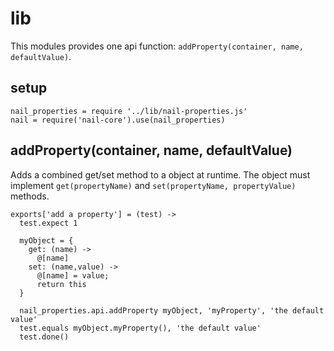 lib
===
This modules provides one api function: `addProperty(container, name, defaultValue)`.

setup
-----

    nail_properties = require '../lib/nail-properties.js'
    nail = require('nail-core').use(nail_properties)

addProperty(container, name, defaultValue)
------------------------------------------
Adds a combined get/set method to a object at runtime.
The object must implement `get(propertyName)` and
`set(propertyName, propertyValue)` methods.

    exports['add a property'] = (test) ->
      test.expect 1

      myObject = {
        get: (name) ->
          @[name]
        set: (name,value) ->
          @[name] = value;
          return this
      }

      nail_properties.api.addProperty myObject, 'myProperty', 'the default value'
      test.equals myObject.myProperty(), 'the default value'
      test.done()

